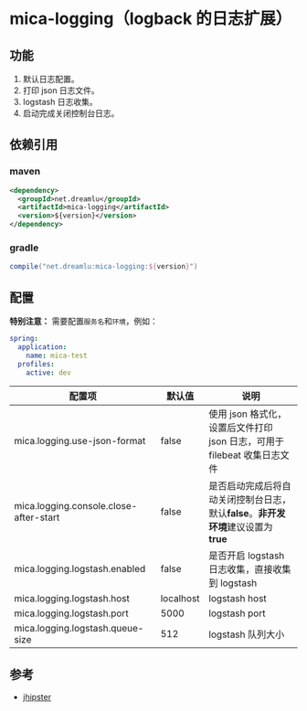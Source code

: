 # mica-logging（logback 的日志扩展）

## 功能
1. 默认日志配置。
2. 打印 json 日志文件。
3. logstash 日志收集。
4. 启动完成关闭控制台日志。

## 依赖引用
### maven
```xml
<dependency>
  <groupId>net.dreamlu</groupId>
  <artifactId>mica-logging</artifactId>
  <version>${version}</version>
</dependency>
```

### gradle
```groovy
compile("net.dreamlu:mica-logging:${version}")
```

## 配置
**特别注意：** 需要配置`服务名`和`环境`，例如：

```yaml
spring:
  application:
    name: mica-test
  profiles:
    active: dev
```

| 配置项 | 默认值 | 说明 |
| ----- | ------ | ------ |
| mica.logging.use-json-format | false | 使用 json 格式化，设置后文件打印 json 日志，可用于 filebeat 收集日志文件 |
| mica.logging.console.close-after-start | false | 是否启动完成后将自动关闭控制台日志，默认**false**。**非开发环境**建议设置为 **true** |
| mica.logging.logstash.enabled | false | 是否开启 logstash 日志收集，直接收集到 logstash |
| mica.logging.logstash.host | localhost | logstash host |
| mica.logging.logstash.port | 5000 | logstash port |
| mica.logging.logstash.queue-size | 512 | logstash 队列大小 |

## 参考
- [jhipster](https://github.com/jhipster/jhipster)